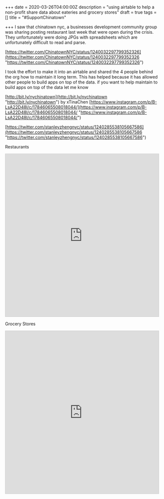 +++
date = 2020-03-26T04:00:00Z
description = "using airtable to help a non-profit share data about eateries and grocery stores"
draft = true
tags = []
title = "#SupportChinatown"

+++
I saw that  chinatown nyc, a businesses development community group was  sharing posting restaurant last week that were open during the crisis. They unfortunately were doing JPGs with spreadsheets which are unfortunately difficult to read and parse.

[https://twitter.com/ChinatownNYC/status/1240032297799352326](https://twitter.com/ChinatownNYC/status/1240032297799352326 "https://twitter.com/ChinatownNYC/status/1240032297799352326")

I took the effort to make it into an airtable and shared the 4 people behind the org how to maintain it long term. This has helped because it has allowed other people to build apps on top of the data. if you want to help maintain to build apps on top of the data let me know 

[http://bit.ly/nychinatown](http://bit.ly/nychinatown "http://bit.ly/nychinatown") by xTinaChen [https://www.instagram.com/p/B-LsA22D48l/c/17846065508018044/](https://www.instagram.com/p/B-LsA22D48l/c/17846065508018044/ "https://www.instagram.com/p/B-LsA22D48l/c/17846065508018044/")

[https://twitter.com/stanleyzhengnyc/status/1240285538105667586](https://twitter.com/stanleyzhengnyc/status/1240285538105667586 "https://twitter.com/stanleyzhengnyc/status/1240285538105667586")

Restaurants
<iframe class="airtable-embed" src="https://airtable.com/embed/shrHnwJcyTgBEgy1w?backgroundColor=cyan&layout=card&viewControls=on" frameborder="0" onmousewheel="" width="100%" height="533" style="background: transparent; border: 1px solid #ccc;"></iframe>

Grocery Stores

<iframe class="airtable-embed" src="https://airtable.com/embed/shrplv7oJixXEvZr8?backgroundColor=orange&viewControls=on" frameborder="0" onmousewheel="" width="100%" height="533" style="background: transparent; border: 1px solid #ccc;"></iframe>